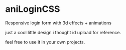 # aniLoginCSS
Responsive login form with 3d effects + animations


just a cool little design i thought id upload for reference.

feel free to use it in your own projects.

